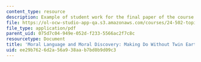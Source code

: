 ```yaml
---
content_type: resource
description: Example of student work for the final paper of the course.
file: https://ol-ocw-studio-app-qa.s3.amazonaws.com/courses/24-502-topics-in-metaphysics-and-ethics-fall-2014/ee29b7626d2a56a938aab7bd0b9d09c3_MIT24_502F14_Trm_Paper.pdf
file_type: application/pdf
parent_uid: 075d7c04-949e-052d-f233-5566ac2f7c8c
resourcetype: Document
title: 'Moral Language and Moral Discovery: Making Do Without Twin Earth'
uid: ee29b762-6d2a-56a9-38aa-b7bd0b9d09c3
---
```

